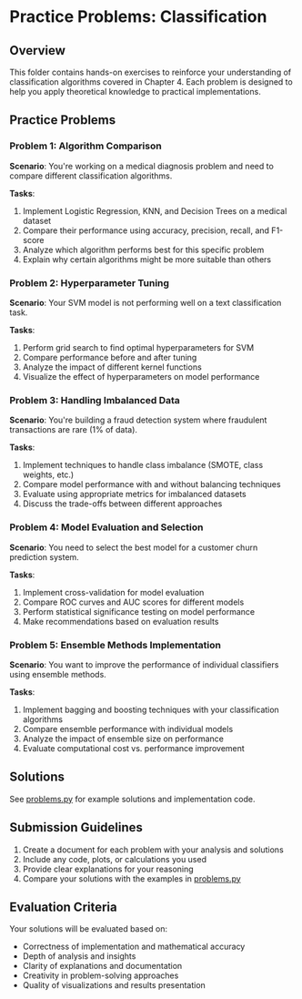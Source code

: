 # Practice Problems: Classification

## Overview
This folder contains hands-on exercises to reinforce your understanding of classification algorithms covered in Chapter 4. Each problem is designed to help you apply theoretical knowledge to practical implementations.

## Practice Problems

### Problem 1: Algorithm Comparison
**Scenario**: You're working on a medical diagnosis problem and need to compare different classification algorithms.

**Tasks**:
1. Implement Logistic Regression, KNN, and Decision Trees on a medical dataset
2. Compare their performance using accuracy, precision, recall, and F1-score
3. Analyze which algorithm performs best for this specific problem
4. Explain why certain algorithms might be more suitable than others

### Problem 2: Hyperparameter Tuning
**Scenario**: Your SVM model is not performing well on a text classification task.

**Tasks**:
1. Perform grid search to find optimal hyperparameters for SVM
2. Compare performance before and after tuning
3. Analyze the impact of different kernel functions
4. Visualize the effect of hyperparameters on model performance

### Problem 3: Handling Imbalanced Data
**Scenario**: You're building a fraud detection system where fraudulent transactions are rare (1% of data).

**Tasks**:
1. Implement techniques to handle class imbalance (SMOTE, class weights, etc.)
2. Compare model performance with and without balancing techniques
3. Evaluate using appropriate metrics for imbalanced datasets
4. Discuss the trade-offs between different approaches

### Problem 4: Model Evaluation and Selection
**Scenario**: You need to select the best model for a customer churn prediction system.

**Tasks**:
1. Implement cross-validation for model evaluation
2. Compare ROC curves and AUC scores for different models
3. Perform statistical significance testing on model performance
4. Make recommendations based on evaluation results

### Problem 5: Ensemble Methods Implementation
**Scenario**: You want to improve the performance of individual classifiers using ensemble methods.

**Tasks**:
1. Implement bagging and boosting techniques with your classification algorithms
2. Compare ensemble performance with individual models
3. Analyze the impact of ensemble size on performance
4. Evaluate computational cost vs. performance improvement

## Solutions
See [problems.py](problems.py) for example solutions and implementation code.

## Submission Guidelines
1. Create a document for each problem with your analysis and solutions
2. Include any code, plots, or calculations you used
3. Provide clear explanations for your reasoning
4. Compare your solutions with the examples in [problems.py](problems.py)

## Evaluation Criteria
Your solutions will be evaluated based on:
- Correctness of implementation and mathematical accuracy
- Depth of analysis and insights
- Clarity of explanations and documentation
- Creativity in problem-solving approaches
- Quality of visualizations and results presentation